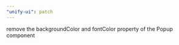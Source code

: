 ```yaml
---
"unify-ui": patch
---
```


remove the backgroundColor and fontColor property of the Popup component
